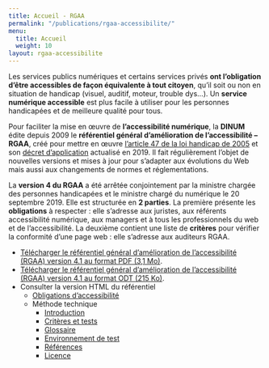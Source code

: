 ```yaml
---
title: Accueil - RGAA
permalink: "/publications/rgaa-accessibilite/"
menu:
  title: Accueil
  weight: 10
layout: rgaa-accessibilite
---
```


Les services publics numériques et certains services privés **ont l’obligation d’être accessibles de façon équivalente à tout citoyen**, qu’il soit ou non en situation de handicap (visuel, auditif, moteur, trouble dys…). Un **service numérique accessible** est plus facile à utiliser pour les personnes handicapées et de meilleure qualité pour tous.

Pour faciliter la mise en œuvre de **l’accessibilité numérique**, la **DINUM** édite depuis 2009 le **référentiel général d’amélioration de l’accessibilité – RGAA**, créé pour mettre en œuvre [l’article 47 de la loi handicap de 2005](https://www.legifrance.gouv.fr/affichTexteArticle.do?idArticle=LEGIARTI000037388867&cidTexte=LEGITEXT000006051257) et son [décret d’application](https://www.legifrance.gouv.fr/affichTexte.do?cidTexte=JORFTEXT000038811937) actualisé en 2019. Il fait régulièrement l’objet de nouvelles versions et mises à jour pour s’adapter aux évolutions du Web mais aussi aux changements de normes et réglementations.

La **version 4 du RGAA** a été arrêtée conjointement par la ministre chargée des personnes handicapées et le ministre chargé du numérique le 20 septembre 2019. Elle est structurée en **2 parties**. La première présente les **obligations** à respecter : elle s’adresse aux juristes, aux référents accessibilité numérique, aux managers et à tous les professionnels du web et de l’accessibilité. La deuxième contient une liste de **critères** pour vérifier la conformité d’une page web : elle s’adresse aux auditeurs RGAA.

* [Télécharger le référentiel général d’amélioration de l’accessibilité (RGAA) version 4.1 au format PDF (3,1 Mo)](/uploads/rgaa/RGAA-v4.1.pdf).
* [Télécharger le référentiel général d’amélioration de l’accessibilité (RGAA) version 4.1 au format ODT (215 Ko)](/uploads/rgaa/RGAA-v4.1.odt).
* Consulter la version HTML du référentiel
  * [Obligations d’accessibilité](/publications/rgaa-accessibilite/obligations/)
  * Méthode technique
    * [Introduction](/publications/rgaa-accessibilite/methode-rgaa/)
    * [Critères et tests](/publications/rgaa-accessibilite/methode-rgaa/criteres/)
    * [Glossaire](/publications/rgaa-accessibilite/methode-rgaa/glossaire/)
    * [Environnement de test](/publications/rgaa-accessibilite/methode-rgaa/environnement/)
    * [Références](/publications/rgaa-accessibilite/methode-rgaa/reference/)
    * [Licence](/publications/rgaa-accessibilite/methode-rgaa/licence/)